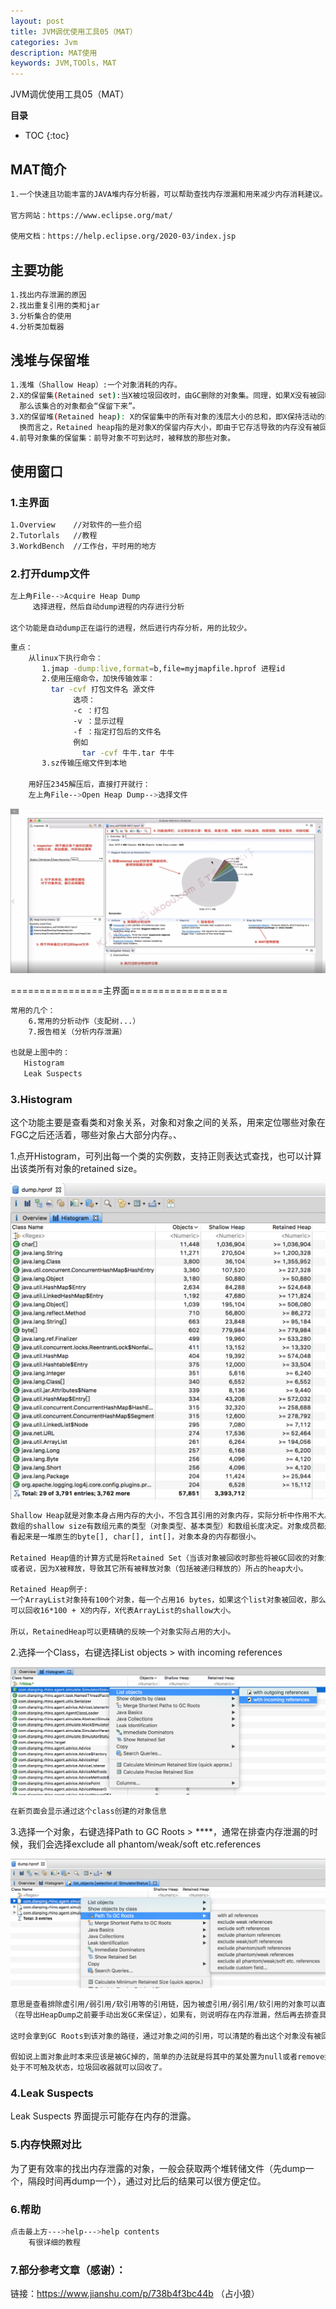 ```yaml
---
layout: post
title: JVM调优使用工具05（MAT）
categories: Jvm
description: MAT使用
keywords: JVM,TOOls，MAT
---
```


JVM调优使用工具05（MAT）

**目录**

* TOC
{:toc}

## MAT简介

```sh
1.一个快速且功能丰富的JAVA堆内存分析器，可以帮助查找内存泄漏和用来减少内存消耗建议。

官方网站：https://www.eclipse.org/mat/

使用文档：https://help.eclipse.org/2020-03/index.jsp
```

## 主要功能

```sh
1.找出内存泄漏的原因
2.找出重复引用的类和jar
3.分析集合的使用
4.分析类加载器
```

## 浅堆与保留堆

```sh
1.浅堆（Shallow Heap）:一个对象消耗的内存。
2.X的保留集(Retained set):当X被垃圾回收时，由GC删除的对象集。同理，如果X没有被回收，
  那么该集合的对象都会“保留下来”。
3.X的保留堆(Retained heap): X的保留集中的所有对象的浅层大小的总和，即X保持活动的内存。
  换而言之，Retained heap指的是对象X的保留内存大小，即由于它存活导致的内存没有被回收。
4.前导对象集的保留集：前导对象不可到达时，被释放的那些对象。
```

## 使用窗口

### 1.主界面

```sh
1.Overview    //对软件的一些介绍
2.Tutorlals   //教程
3.WorkdBench  //工作台，平时用的地方
```

### 2.打开dump文件

```sh
左上角File-->Acquire Heap Dump
     选择进程，然后自动dump进程的内存进行分析

这个功能是自动dump正在运行的进程，然后进行内存分析，用的比较少。
```

```sh
重点：
    从linux下执行命令：
       1.jmap -dump:live,format=b,file=myjmapfile.hprof 进程id
       2.使用压缩命令，加快传输效率：
         tar -cvf 打包文件名 源文件
              选项：
              -c ：打包
              -v ：显示过程
              -f ：指定打包后的文件名
              例如
                tar -cvf 牛牛.tar 牛牛
       3.sz传输压缩文件到本地

    用好压2345解压后，直接打开就行：
    左上角File-->Open Heap Dump-->选择文件
```

![](/images/posts/jvm/jvm-tools/11.png)

================主界面=================

```sh
常用的几个：
    6.常用的分析动作（支配树...）
    7.报告相关（分析内存泄漏）

也就是上图中的：
   Histogram
   Leak Suspects
```

### 3.Histogram

这个功能主要是查看类和对象关系，对象和对象之间的关系，用来定位哪些对象在FGC之后还活着，哪些对象占大部分内存。、

1.点开Histogram，可列出每一个类的实例数，支持正则表达式查找，也可以计算出该类所有对象的retained size。

![](/images/posts/jvm/jvm-tools/12.webp)

```sh
Shallow Heap就是对象本身占用内存的大小，不包含其引用的对象内存，实际分析中作用不大。常规对象（非数组）的ShallowSize由其成员变量的数量和类型决定。
数组的shallow size有数组元素的类型（对象类型、基本类型）和数组长度决定。对象成员都是些引用，真正的内存都在堆上，
看起来是一堆原生的byte[], char[], int[]，对象本身的内存都很小。

Retained Heap值的计算方式是将Retained Set（当该对象被回收时那些将被GC回收的对象集合）中的所有对象大小叠加。
或者说，因为X被释放，导致其它所有被释放对象（包括被递归释放的）所占的heap大小。

Retained Heap例子:
一个ArrayList对象持有100个对象，每一个占用16 bytes，如果这个list对象被回收，那么其中100个对象也可以被回收，
可以回收16*100 + X的内存，X代表ArrayList的shallow大小。

所以，RetainedHeap可以更精确的反映一个对象实际占用的大小。
```

2.选择一个Class，右键选择List objects > with incoming references

![](/images/posts/jvm/jvm-tools/13.webp)

```sh
在新页面会显示通过这个class创建的对象信息
```

3.选择一个对象，右键选择Path to GC Roots > ****，通常在排查内存泄漏的时候，我们会选择exclude all phantom/weak/soft etc.references

![](/images/posts/jvm/jvm-tools/14.webp)

```sh
意思是查看排除虚引用/弱引用/软引用等的引用链，因为被虚引用/弱引用/软引用的对象可以直接被GC给回收，我们要看的就是某个对象否还存在Strong 引用链
（在导出HeapDump之前要手动出发GC来保证），如果有，则说明存在内存泄漏，然后再去排查具体引用。

这时会拿到GC Roots到该对象的路径，通过对象之间的引用，可以清楚的看出这个对象没有被回收的原因，然后再去定位问题。

假如说上面对象此时本来应该是被GC掉的，简单的办法就是将其中的某处置为null或者remove掉，使其到GC Root无路径可达，
处于不可触及状态，垃圾回收器就可以回收了。
```

### 4.Leak Suspects

Leak Suspects 界面提示可能存在内存的泄露。

### 5.内存快照对比

为了更有效率的找出内存泄露的对象，一般会获取两个堆转储文件（先dump一个，隔段时间再dump一个），通过对比后的结果可以很方便定位。


### 6.帮助

```sh
点击最上方--->help--->help contents
    有很详细的教程
```


### 7.部分参考文章（感谢）：

链接：https://www.jianshu.com/p/738b4f3bc44b  （占小狼）
